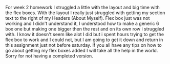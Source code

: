 For week 2 homework I struggled a little with the layout and big time with the flex boxes.
With the layout I really just struggled with getting my section text to the right of my Headers (About Myself).
Flex box just was not working and I didn't understand it, I understood how to make a generic 6 box one but making one bigger then the rest and on its own row i struggled with.
I know it doesn't seem like alot I did but i spent hours trying to get the flex box to work and I could not, but I am going to get it down and return in this assignment just not before saturday. 
If you all have any tips on how to go about getting my flex boxes added I will take all the help in the world.
Sorry for not having a completed version. 